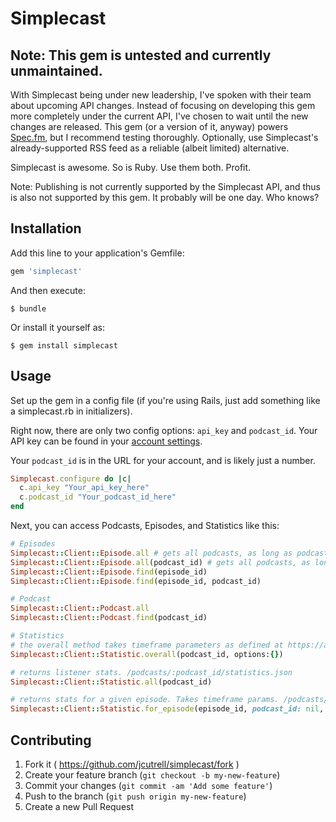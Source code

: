 # Simplecast

## Note: This gem is untested and currently unmaintained.
With Simplecast being under new leadership, I've spoken with their team about upcoming API changes. Instead of focusing on developing this gem more completely under the current API, I've chosen to wait until the new changes are released. This gem (or a version of it, anyway) powers [Spec.fm](https://spec.fm), but I recommend testing thoroughly. Optionally, use Simplecast's already-supported RSS feed as a reliable (albeit limited) alternative.

Simplecast is awesome. So is Ruby. Use them both. Profit.

Note: Publishing is not currently supported by the Simplecast API, and thus is also not supported by this gem. It probably will be one day. Who knows?

## Installation

Add this line to your application's Gemfile:

```ruby
gem 'simplecast'
```

And then execute:

    $ bundle

Or install it yourself as:

    $ gem install simplecast

## Usage

Set up the gem in a config file (if you're using Rails, just add something like a simplecast.rb in initializers).

Right now, there are only two config options: `api_key` and `podcast_id`. Your API key can be found in your [account settings](https://simplecast.com/user/edit).

Your `podcast_id` is in the URL for your account, and is likely just a number.

```ruby
Simplecast.configure do |c|
  c.api_key "Your_api_key_here"
  c.podcast_id "Your_podcast_id_here"
end
```

Next, you can access Podcasts, Episodes, and Statistics like this:

```ruby
# Episodes
Simplecast::Client::Episode.all # gets all podcasts, as long as podcast_id was set in the config
Simplecast::Client::Episode.all(podcast_id) # gets all podcasts, as long as podcast_id was set in the config
Simplecast::Client::Episode.find(episode_id)
Simplecast::Client::Episode.find(episode_id, podcast_id)

# Podcast
Simplecast::Client::Podcast.all
Simplecast::Client::Podcast.find(podcast_id)

# Statistics
# the overall method takes timeframe parameters as defined at https://api.simplecast.com - /podcasts/:podcast_id/statistics/overall.json 
Simplecast::Client::Statistic.overall(podcast_id, options:{})

# returns listener stats. /podcasts/:podcast_id/statistics.json
Simplecast::Client::Statistic.all(podcast_id)

# returns stats for a given episode. Takes timeframe params. /podcasts/:podcast_id/statistics/episode.json
Simplecast::Client::Statistic.for_episode(episode_id, podcast_id: nil, opts: {})
```

## Contributing

1. Fork it ( https://github.com/jcutrell/simplecast/fork )
2. Create your feature branch (`git checkout -b my-new-feature`)
3. Commit your changes (`git commit -am 'Add some feature'`)
4. Push to the branch (`git push origin my-new-feature`)
5. Create a new Pull Request
